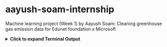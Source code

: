 # aayush-soam-internship
Machine learning project (Week 1) by Aayush Soam: Cleaning greenhouse gas emission data for Edunet foundation x Microsoft 
<details> <summary><b>Click to expand Terminal Output</b></summary>
python weak1_analysis.py

Processing year: 2010
  Commodity Shape: (1576, 15) | Industry Shape: (1580, 15)
Processing year: 2011
  Commodity Shape: (1576, 15) | Industry Shape: (1580, 15)
Processing year: 2012
  Commodity Shape: (1576, 15) | Industry Shape: (1580, 15)
Processing year: 2013
  Commodity Shape: (1576, 15) | Industry Shape: (1580, 15)
Processing year: 2014
  Commodity Shape: (1576, 15) | Industry Shape: (1580, 15)
Processing year: 2015
  Commodity Shape: (1576, 15) | Industry Shape: (1580, 15)
Processing year: 2016
  Commodity Shape: (1576, 15) | Industry Shape: (1580, 15)

Final dataset shape: (22092, 15)

    Code                                               Name  ...     Source  Year
0  1111A0  Fresh soybeans, canola, flaxseeds, and other o...  ...  Commodity  2010
1  1111A0  Fresh soybeans, canola, flaxseeds, and other o...  ...  Commodity  2010
2  1111A0  Fresh soybeans, canola, flaxseeds, and other o...  ...  Commodity  2010
3  1111A0  Fresh soybeans, canola, flaxseeds, and other o...  ...  Commodity  2010
4  1111B0          Fresh wheat, corn, rice, and other grains  ...  Commodity  2010

[5 rows x 15 columns]

🧹 Missing Values Summary:
Code                                                      0
Name                                                      0
Substance                                                 0
Unit                                                      0
Supply Chain Emission Factors without Margins             0
Margins of Supply Chain Emission Factors                  0
Supply Chain Emission Factors with Margins                0
Unnamed: 7                                            22092
DQ ReliabilityScore of Factors without Margins            0
DQ TemporalCorrelation of Factors without Margins         0
DQ GeographicalCorrelation of Factors without Margins     0
DQ TechnologicalCorrelation of Factors without Margins    0
DQ DataCollection of Factors without Margins              0
Source                                                    0
Year                                                      0
dtype: int64

Cleaned data saved as 'cleaned_ghg_data.csv'
</details>
